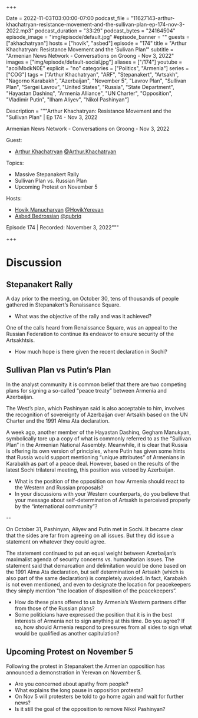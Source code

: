 +++

Date = 2022-11-03T03:00:00-07:00
podcast_file = "11627143-arthur-khachatryan-resistance-movement-and-the-sullivan-plan-ep-174-nov-3-2022.mp3"
podcast_duration = "33:29"
podcast_bytes = "24164504"
episode_image = "img/episode/default.jpg"
#episode_banner = ""
guests = ["akhachatryan"]
hosts = ["hovik", "asbed"]
episode = "174"
title = "Arthur Khachatryan: Resistance Movement and the ‘Sulivan Plan’"
subtitle = "Armenian News Network - Conversations on Groong - Nov 3, 2022"
images = ["img/episode/default-social.jpg"]
aliases = ["/174"]
youtube = "acolMbdkN0E"
explicit = "no"
categories = ["Politics", "Armenia"]
series = ["COG"]
tags = ["Arthur Khachatryan", "ARF", "Stepanakert", "Artsakh", "Nagorno Karabakh", "Azerbaijan", "November 5", "Lavrov Plan", "Sullivan Plan", "Sergei Lavrov", "United States", "Russia", "State Department", "Hayastan Dashinq", "Armenia Alliance", "UN Charter", "Opposition", "Vladimir Putin", "Ilham Aliyev", "Nikol Pashinyan"]

Description = """Arthur Khachatryan: Resistance Movement and the "Sullivan Plan" | Ep 174 - Nov 3, 2022

Armenian News Network - Conversations on Groong - Nov 3, 2022

Guest: 
* [Arthur Khachatryan](/guest/akhachatryan) [@Arthur.Khachatryan](https://www.facebook.com/arthur.khachatryan)

Topics:
* Massive Stepanakert Rally
* Sullivan Plan vs. Russian Plan
* Upcoming Protest on November 5

Hosts:

* [Hovik Manucharyan](/host/hovik/) [@HovikYerevan](https://twitter.com/HovikYerevan)
* [Asbed Bedrossian](/host/asbed/) [@qubriq](https://twitter.com/qubriq)

Episode 174 | Recorded: November 3, 2022"""

+++

# Discussion

## Stepanakert Rally
A day prior to the meeting, on October 30, tens of thousands of people gathered in Stepanakert’s Renaissance Square.
* What was the objective of the rally and was it achieved?
 
One of the calls heard from Renaissance Square, was an appeal to the Russian Federation to continue its endeavor to ensure security of the Artsakhtsis.
 
* How much hope is there given the recent declaration in Sochi?
 
 
## Sullivan Plan vs Putin’s Plan
 
In the analyst community it is common belief that there are two competing plans for signing a so-called “peace treaty” between Armenia and Azerbaijan.
 
The West’s plan, which Pashinyan said is also acceptable to him, involves the recognition of sovereignty of Azerbaijan over Artsakh based on the UN Charter and the 1991 Alma Ata declaration.
 
A week ago, another member of the Hayastan Dashinq, Gegham Manukyan, symbolically tore up a copy of what is commonly referred to as the “Sullivan Plan” in the Armenian National Assembly. Meanwhile, it is clear that Russia is offering its own version of principles, where Putin has given some hints that Russia would support mentioning “unique attributes” of Armenians in Karabakh as part of a peace deal. However, based on the results of the latest Sochi trilateral meeting, this position was vetoed by Azerbaijan.
 
* What is the position of the opposition on how Armenia should react to the Western and Russian proposals?
* In your discussions with your Western counterparts, do you believe that your message about self-determination of Artsakh is perceived properly by the “international community”?
 
--
 
On October 31, Pashinyan, Aliyev and Putin met in Sochi. It became clear that the sides are far from agreeing on all issues. But they did issue a statement on whatever they could agree.
 
The statement continued to put an equal weight between Azerbaijan’s maximalist agenda of security concerns vs. humanitarian issues. The statement said that demarcation and delimitation would be done based on the 1991 Alma Ata declaration, but self determination of Artsakh (which is also part of the same declaration) is completely avoided. In fact, Karabakh is not even mentioned, and even to designate the location for peacekeepers they simply mention “the location of disposition of the peacekeepers”.
 
* How do these plans offered to us by Armenia’s Western partners differ from those of the Russian plans?
* Some politicians have expressed the position that it is in the best interests of Armenia not to sign anything at this time. Do you agree? If so, how should Armenia respond to pressures from all sides to sign what would be qualified as another capitulation?
 
 
## Upcoming Protest on November 5

Following the protest in Stepanakert the Armenian opposition has announced a demonstration in Yerevan on November 5.
* Are you concerned about apathy from people?
* What explains the long pause in opposition protests?
* On Nov 5 will protesters be told to go home again and wait for further news?
* Is it still the goal of the opposition to remove Nikol Pashinyan?
